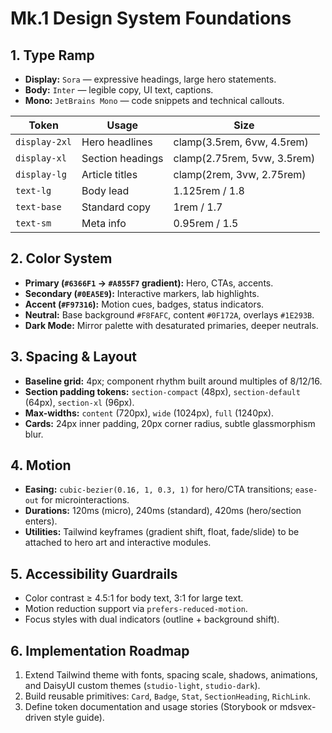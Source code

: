 # Mk.1 Design System Foundations

## 1. Type Ramp

- **Display:** `Sora` — expressive headings, large hero statements.
- **Body:** `Inter` — legible copy, UI text, captions.
- **Mono:** `JetBrains Mono` — code snippets and technical callouts.

| Token         | Usage            | Size                        |
| ------------- | ---------------- | --------------------------- |
| `display-2xl` | Hero headlines   | clamp(3.5rem, 6vw, 4.5rem)  |
| `display-xl`  | Section headings | clamp(2.75rem, 5vw, 3.5rem) |
| `display-lg`  | Article titles   | clamp(2rem, 3vw, 2.75rem)   |
| `text-lg`     | Body lead        | 1.125rem / 1.8              |
| `text-base`   | Standard copy    | 1rem / 1.7                  |
| `text-sm`     | Meta info        | 0.95rem / 1.5               |

## 2. Color System

- **Primary (`#6366F1` → `#A855F7` gradient):** Hero, CTAs, accents.
- **Secondary (`#0EA5E9`):** Interactive markers, lab highlights.
- **Accent (`#F97316`):** Motion cues, badges, status indicators.
- **Neutral:** Base background `#F8FAFC`, content `#0F172A`, overlays `#1E293B`.
- **Dark Mode:** Mirror palette with desaturated primaries, deeper neutrals.

## 3. Spacing & Layout

- **Baseline grid:** 4px; component rhythm built around multiples of 8/12/16.
- **Section padding tokens:** `section-compact` (48px), `section-default` (64px), `section-xl` (96px).
- **Max-widths:** `content` (720px), `wide` (1024px), `full` (1240px).
- **Cards:** 24px inner padding, 20px corner radius, subtle glassmorphism blur.

## 4. Motion

- **Easing:** `cubic-bezier(0.16, 1, 0.3, 1)` for hero/CTA transitions; `ease-out` for microinteractions.
- **Durations:** 120ms (micro), 240ms (standard), 420ms (hero/section enters).
- **Utilities:** Tailwind keyframes (gradient shift, float, fade/slide) to be attached to hero art and interactive modules.

## 5. Accessibility Guardrails

- Color contrast ≥ 4.5:1 for body text, 3:1 for large text.
- Motion reduction support via `prefers-reduced-motion`.
- Focus styles with dual indicators (outline + background shift).

## 6. Implementation Roadmap

1. Extend Tailwind theme with fonts, spacing scale, shadows, animations, and DaisyUI custom themes (`studio-light`, `studio-dark`).
2. Build reusable primitives: `Card`, `Badge`, `Stat`, `SectionHeading`, `RichLink`.
3. Define token documentation and usage stories (Storybook or mdsvex-driven style guide).
